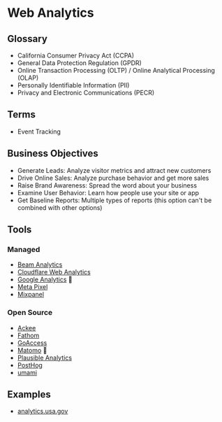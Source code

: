 # Web Analytics

## Glossary

- California Consumer Privacy Act (CCPA)
- General Data Protection Regulation (GPDR)
- Online Transaction Processing (OLTP) / Online Analytical Processing (OLAP)
- Personally Identifiable Information (PII)
- Privacy and Electronic Communications (PECR)

<!--
ePrivacy
Agg. Data
-->

## Terms

- Event Tracking

## Business Objectives

- Generate Leads: Analyze visitor metrics and attract new customers
- Drive Online Sales: Analyze purchase behavior and get more sales
- Raise Brand Awareness: Spread the word about your business
- Examine User Behavior: Learn how people use your site or app
- Get Baseline Reports: Multiple types of reports (this option can't be combined with other options)

## Tools

### Managed

- [Beam Analytics](https://beamanalytics.io)
- [Cloudflare Web Analytics](/cloudflare/web-analytics.md)
- [Google Analytics](/google/analytics.md) 🌟
- [Meta Pixel](https://facebook.com/business/tools/meta-pixel)
- [Mixpanel](/mixpanel.md)

<!--
Statcounter
Firebase
Clicky
Flurry Analytics
Unity Analytics

https://pirsch.io
https://simpleanalytics.com
https://gosquared.com
-->

### Open Source

- [Ackee](/ackee.md)
- [Fathom](/fathom.md)
- [GoAccess](/goaccess.md)
- [Matomo](/matomo/README.md) 🌟
- [Plausible Analytics](/plausible-analytics.md)
- [PostHog](/posthog.md)
- [umami](https://github.com/umami-software/umami)

<!--
https://github.com/Openpanel-dev/openpanel
https://github.com/aptabase/aptabase
https://github.com/withbeacon/beacon
-->

## Examples

- [analytics.usa.gov](https://analytics.usa.gov)
